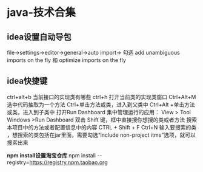 # java-技术合集

## idea设置自动导包
file->settings->editor->general->auto import-> 勾选 add  unambiguous imports on the fly 和 optimize imports on the fly

## idea快捷键
ctrl+alt+b 当前接口的实现类有哪些
ctrl+h 打开当前类的实现类窗口
Ctrl+Alt+M 选中代码抽取为一个方法
Ctrl+单击方法或类，进入到父类中
Ctrl+Alt +单击方法或类，进入到子类中
打开Run Dashboard 集中管理运行的应用： View > Tool Windows >Run Dashboard
双击 Shift 键，框中直接搜你想搜的类或者方法
搜索本项目中的方法或者配置信息中的内容 CTRL + Shift + F
Ctrl+N 输入要搜索的类 ，想搜索的类包括在jar里面，需要勾选“include non-project itms”选项，就可以搜索出来

**npm install设置淘宝仓库**
npm install --registry=https://registry.npm.taobao.org